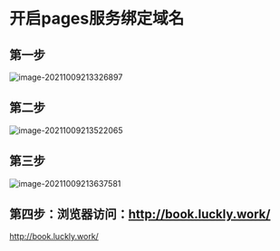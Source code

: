 # 开启pages服务绑定域名

## 第一步



![image-20211009213326897](https://luckly007.oss-cn-beijing.aliyuncs.com/img/image-20211009213326897.png)

## 第二步

![image-20211009213522065](https://luckly007.oss-cn-beijing.aliyuncs.com/img/image-20211009213522065.png)



## 第三步

![image-20211009213637581](https://luckly007.oss-cn-beijing.aliyuncs.com/img/image-20211009213637581.png)

## 第四步：浏览器访问：http://book.luckly.work/

http://book.luckly.work/